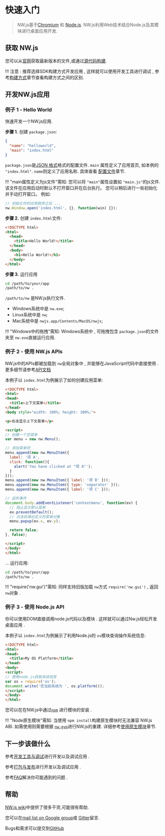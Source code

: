 # 快速入门
> NW.js基于[Chromium](http://www.chromium.org) 和 [Node.js](http://nodejs.org/). NW.js利用Web技术结合Node.js及其模块进行桌面应用开发.

## 获取 NW.js

您可以从[官网](http://nwjs.io)获取最新版本的文件,或通过[源代码构建](../For-Developers/Building-NW.js.md).         

!!! 注意 :
    推荐选择SDK构建方式开发应用 , 这样就可以使用开发工具进行调试 , 参考[构建方式](Advanced/Build-Flavors.md)章节查看构建方式之间的区别.

## 开发NW.js应用

### 例子 1 - Hello World

快速开发一个NW.js应用.

 **步骤 1.** 创建 `package.json`:
 
```json
{
  "name": "helloworld",
  "main": "index.html"
}
```

`package.json`是[JSON 格式](http://www.json.org/)格式的配置文件.  `main` 属性定义了应用首页, 如本例的 `"index.html"`. `name`则定义了应用名称. 具体查看 [配置文件](../References/Manifest-Format.md)章节.   

!!!  "main属性定义为js文件"需知:
    您可以将 `"main"`属性设置如 `"main.js"`的js文件. 该文件在应用启动时默认不打开窗口并在后台执行。 您可以稍后进行一些初始化并手动打开窗口。 例如:

```javascript
// 初始化你的应用程序之后 ...
nw.Window.open('index.html', {}, function(win) {});
```
    
 **步骤 2.** 创建 `index.html`文件:

```html
<!DOCTYPE html>
<html>
  <head>
    <title>Hello World!</title>
  </head>
  <body>
    <h1>Hello World!</h1>
  </body>
</html>
```

 **步骤 3.**  运行应用

```bash
cd /path/to/your/app
/path/to/nw .
```

 `/path/to/nw` 是NW.js执行文件. 
* Windows系统中是 `nw.exe`; 
* Linux系统中是 `nw`; 
* Mac系统中是 `nwjs.app/Contents/MacOS/nwjs`; 

!!! "Windows中的拖拽"需知:
    Windows系统中 , 可拖拽包含 `package.json`的文件夹至 `nw.exe`直接运行应用.

### 例子 2 - 使用 NW.js APIs

NW.js中的APIs都被加载到 `nw`全局对象中 , 并能够在JavaScript代码中直接使用 . 更多细节请参考[API文档](../References)   

本例子以 `index.html`为例展示了如何创建应用菜单:

```html
<!DOCTYPE html>
<html>
<head>
  <title>上下文菜单</title>
</head>
<body style="width: 100%; height: 100%;">

<p>右击显示上下文菜单</p>

<script>
// 创建一个空菜单
var menu = new nw.Menu();

// 添加菜单项
menu.append(new nw.MenuItem({
  label: '项 A',
  click: function(){
    alert('You have clicked at "项 A"');
  }
}));
menu.append(new nw.MenuItem({ label: '项 B' }));
menu.append(new nw.MenuItem({ type: 'separator' }));
menu.append(new nw.MenuItem({ label: '项 C' }));

// 监听事件
document.body.addEventListener('contextmenu', function(ev) {
  // 阻止显示默认菜单
  ev.preventDefault();
  // 点击处弹出定义的菜单对象
  menu.popup(ev.x, ev.y);

  return false;
}, false);

</script>  
</body>
</html>
```

... 运行应用:
```bash
cd /path/to/your/app
/path/to/nw .
```

!!! "require('nw.gui')"需知:
同样支持旧版加载 `nw`方式 `require('nw.gui')` , 返回 `nw`对象 . 

### 例子 3 - 使用 Node.js API 

你可以使用DOM直接调用node.js代码以及模块 . 这样就可以通过Nw.js轻松开发桌面应用 . 

本例子以 `index.html`为例展示了利用Node.js的 `os`模块查询操作系统信息:

```html
<!DOCTYPE html>
<html>
<head>
  <title>My OS Platform</title>
</head>
<body>
<script>
// 使用node.js获取系统信息
var os = require('os');
document.write('您当前系统为 ', os.platform());
</script>
</body>
</html>
```

您可以在在NW.js中通过[`npm`](https://www.npmjs.com/) 进行模块的安装 . 

!!! "Node原生模块"需知:
    当使用 `npm install`构建原生模块时无法兼容 NW.js ABI. 如需使用则需要根据 [`nw-gyp`](https://github.com/nwjs/nw-gyp)进行NW.js的重建. 详细参考[使用原生模块](Advanced/Use-Native-Node-Modules.md)章节.          

## 下一步该做什么

参考[开发工具与调试](Debugging-with-DevTools.md)进行开发以及调试应用 . 

参考[打包与发布](Package-and-Distribute.md)进行开发以及调试应用 . 

参考[FAQ](FAQ.md)解决你可能遇到的问题 . 

## 帮助

[NW.js wiki](https://github.com/nwjs/nw.js/wiki)中提供了很多干货,可能很有帮助.

您可以在[mail list on Google group](https://groups.google.com/forum/#!forum/nwjs-general)或 [Gitter](https://gitter.im/nwjs/nw.js)留言.

Bugs和需求可以提交到[GitHub](https://github.com/nwjs/nw.js/issues)
